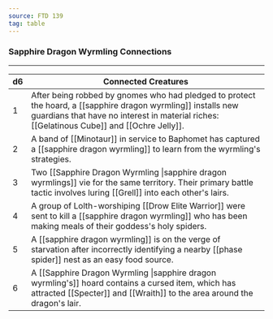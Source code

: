 ```yaml
---
source: FTD 139
tag: table
---
```


### Sapphire Dragon Wyrmling Connections
---
|d6|Connected Creatures|
|----|------------|
|1|After being robbed by gnomes who had pledged to protect the hoard, a [[sapphire dragon wyrmling]] installs new guardians that have no interest in material riches: [[Gelatinous Cube]] and [[Ochre Jelly]].|
|2|A band of [[Minotaur]] in service to Baphomet has captured a [[sapphire dragon wyrmling]] to learn from the wyrmling's strategies.|
|3|Two [[Sapphire Dragon Wyrmling \|sapphire dragon wyrmlings]] vie for the same territory. Their primary battle tactic involves luring [[Grell]] into each other's lairs.|
|4|A group of Lolth-worshiping [[Drow Elite Warrior]] were sent to kill a [[sapphire dragon wyrmling]] who has been making meals of their goddess's holy spiders.|
|5|A [[sapphire dragon wyrmling]] is on the verge of starvation after incorrectly identifying a nearby [[phase spider]] nest as an easy food source.|
|6|A [[Sapphire Dragon Wyrmling \|sapphire dragon wyrmling's]] hoard contains a cursed item, which has attracted [[Specter]] and [[Wraith]] to the area around the dragon's lair.|
